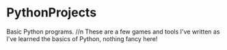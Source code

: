 # PythonProjects
Basic Python programs. //n
These are a few games and tools I've written as I've learned the basics of Python, nothing fancy here!
